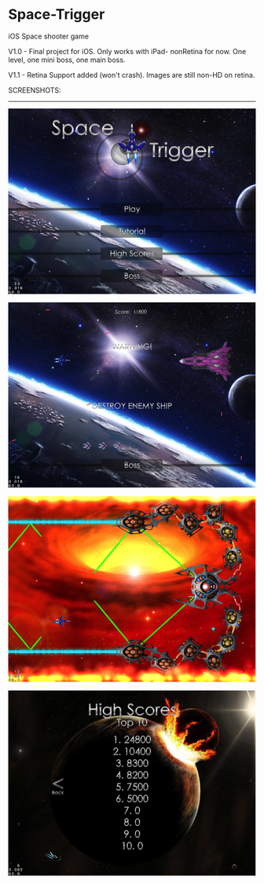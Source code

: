 Space-Trigger
=============

iOS Space shooter game

V1.0 - Final project for iOS. Only works with iPad- nonRetina for now. One level, one mini boss, one main boss.

V1.1 - Retina Support added (won't crash). Images are still non-HD on retina.

SCREENSHOTS:
____________

![Alt text](title.png "Screenshot 1")

![Alt text](level.png "Screenshot 2")

![Alt text](boss.png "Screenshot 3")

![Alt text](scores.png "Screenshot 4")
